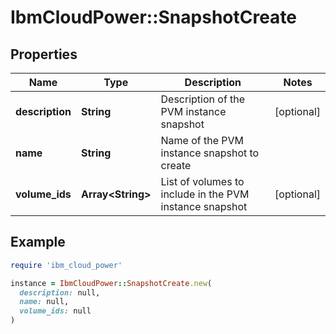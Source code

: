 # IbmCloudPower::SnapshotCreate

## Properties

| Name | Type | Description | Notes |
| ---- | ---- | ----------- | ----- |
| **description** | **String** | Description of the PVM instance snapshot | [optional] |
| **name** | **String** | Name of the PVM instance snapshot to create |  |
| **volume_ids** | **Array&lt;String&gt;** | List of volumes to include in the PVM instance snapshot | [optional] |

## Example

```ruby
require 'ibm_cloud_power'

instance = IbmCloudPower::SnapshotCreate.new(
  description: null,
  name: null,
  volume_ids: null
)
```

